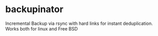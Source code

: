 # backupinator
Incremental Backup via rsync with hard links for instant deduplication. Works both for linux and Free BSD
